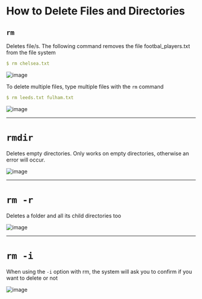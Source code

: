 # How to Delete Files and Directories 

## `rm`

Deletes file/s. The following command removes the file footbal_players.txt from the file system

```yaml
$ rm chelsea.txt
```
![image](https://user-images.githubusercontent.com/107522496/196630485-9f3ccfa5-bf75-474f-823e-07a3eaef0622.png)

To delete multiple files, type multiple files with the `rm` command

```yaml
$ rm leeds.txt fulham.txt
```
![image](https://user-images.githubusercontent.com/107522496/196631306-fe61c518-900d-40bf-a637-9f768fb7584c.png)




---

# `rmdir` 

Deletes empty directories. Only works on empty directories, otherwise an error will occur.

![image](https://user-images.githubusercontent.com/107522496/196628188-a0393fd7-2aa6-4c12-a3cd-95e26dbb1fdc.png)

---

# `rm -r` 

Deletes a folder and all its child directories too

![image](https://user-images.githubusercontent.com/107522496/196633137-0bdaf2c6-5800-4ade-b290-492040c6efaa.png)

---
# `rm -i` 

When using the `-i` option with rm, the system will ask you to confirm if you want to delete or not

![image](https://user-images.githubusercontent.com/107522496/196632285-00ffe413-9f22-40f9-beb7-eeec872ba237.png)











